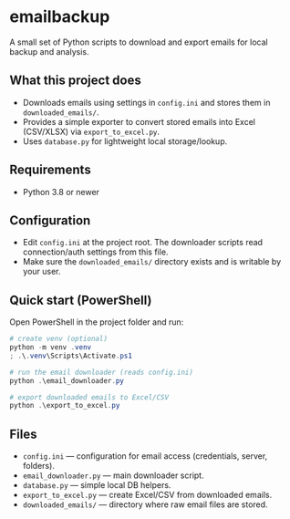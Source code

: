 # emailbackup

A small set of Python scripts to download and export emails for local backup and analysis.

## What this project does

- Downloads emails using settings in `config.ini` and stores them in `downloaded_emails/`.
- Provides a simple exporter to convert stored emails into Excel (CSV/XLSX) via `export_to_excel.py`.
- Uses `database.py` for lightweight local storage/lookup.

## Requirements

- Python 3.8 or newer

## Configuration

- Edit `config.ini` at the project root. The downloader scripts read connection/auth settings from this file.
- Make sure the `downloaded_emails/` directory exists and is writable by your user.

## Quick start (PowerShell)

Open PowerShell in the project folder and run:

```powershell
# create venv (optional)
python -m venv .venv
; .\.venv\Scripts\Activate.ps1

# run the email downloader (reads config.ini)
python .\email_downloader.py

# export downloaded emails to Excel/CSV
python .\export_to_excel.py
```

## Files

- `config.ini` — configuration for email access (credentials, server, folders).
- `email_downloader.py` — main downloader script.
- `database.py` — simple local DB helpers.
- `export_to_excel.py` — create Excel/CSV from downloaded emails.
- `downloaded_emails/` — directory where raw email files are stored.

